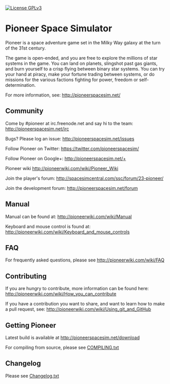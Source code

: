 [![License GPLv3](https://img.shields.io/badge/license-GPL_v3-green.svg)](http://www.gnu.org/licenses/gpl-3.0.html)

# Pioneer Space Simulator

Pioneer is a space adventure game set in the Milky Way galaxy at the turn of
the 31st century.

The game is open-ended, and you are free to explore the millions of star
systems in the game. You can land on planets, slingshot past gas giants, and
burn yourself to a crisp flying between binary star systems. You can try your
hand at piracy, make your fortune trading between systems, or do missions for
the various factions fighting for power, freedom or self-determination.

For more information, see:
  http://pioneerspacesim.net/


## Community

Come by #pioneer at irc.freenode.net and say hi to the team:
  http://pioneerspacesim.net/irc

Bugs? Please log an issue:
  http://pioneerspacesim.net/issues

Follow Pioneer on Twitter:
  https://twitter.com/pioneerspacesim/

Follow Pioneer on Google+:
  http://pioneerspacesim.net/+

Pioneer wiki
  http://pioneerwiki.com/wiki/Pioneer_Wiki

Join the player's forum:
  http://spacesimcentral.com/ssc/forum/23-pioneer/

Join the development forum:
  http://pioneerspacesim.net/forum


## Manual

Manual can be found at:
  http://pioneerwiki.com/wiki/Manual

Keyboard and mouse control is found at:
  http://pioneerwiki.com/wiki/Keyboard_and_mouse_controls


## FAQ

For frequently asked questions, please see
  http://pioneerwiki.com/wiki/FAQ


## Contributing

If you are hungry to contribute, more information can be found here:
  http://pioneerwiki.com/wiki/How_you_can_contribute

If you have a contribution you want to share, and want to learn how to make a
pull request, see:
  http://pioneerwiki.com/wiki/Using_git_and_GitHub


## Getting Pioneer

Latest build is available at
  http://pioneerspacesim.net/download

For compiling from source, please see [COMPILING.txt](https://github.com/pioneerspacesim/pioneer/blob/master/COMPILING.txt)


## Changelog

Please see [Changelog.txt](https://github.com/pioneerspacesim/pioneer/blob/master/Changelog.txt)
